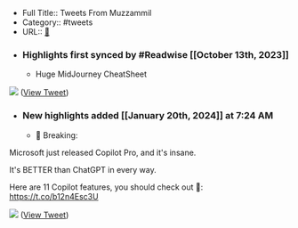 - Full Title:: Tweets From Muzzammil
- Category:: #tweets
- URL:: [🔗](https://twitter.com/DevMuzzammil)
- ### Highlights first synced by #Readwise [[October 13th, 2023]]
    - Huge MidJourney CheatSheet 

![](https://pbs.twimg.com/media/F8UzQjBaoAAcXoC.png) ([View Tweet](https://twitter.com/DevMuzzammil/status/1712831607256891542))
- ### New highlights added [[January 20th, 2024]] at 7:24 AM
    - 🚨 Breaking:

Microsoft just released Copilot Pro, and it's insane.

It's BETTER than ChatGPT in every way.

Here are 11 Copilot features, you should check out 🧵: https://t.co/b12n4Esc3U

![](https://pbs.twimg.com/media/GEIOHmlawAAvv8u.jpg) ([View Tweet](https://twitter.com/DevMuzzammil/status/1747975133824958901))
